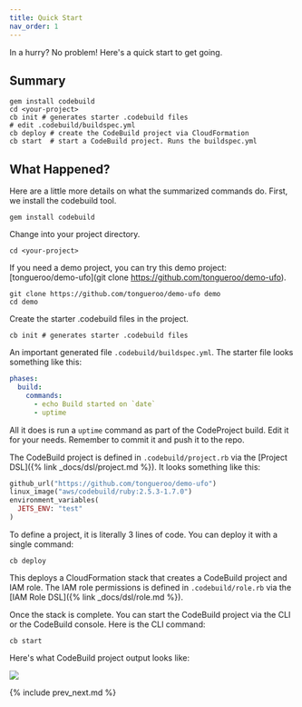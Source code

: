 ```yaml
---
title: Quick Start
nav_order: 1
---
```


In a hurry? No problem!  Here's a quick start to get going.

## Summary

    gem install codebuild
    cd <your-project>
    cb init # generates starter .codebuild files
    # edit .codebuild/buildspec.yml
    cb deploy # create the CodeBuild project via CloudFormation
    cb start  # start a CodeBuild project. Runs the buildspec.yml

## What Happened?

Here are a little more details on what the summarized commands do. First, we install the codebuild tool.

    gem install codebuild

Change into your project directory.

    cd <your-project>

If you need a demo project, you can try this demo project: [tongueroo/demo-ufo](git clone https://github.com/tongueroo/demo-ufo).

    git clone https://github.com/tongueroo/demo-ufo demo
    cd demo

Create the starter .codebuild files in the project.

    cb init # generates starter .codebuild files

An important generated file `.codebuild/buildspec.yml`. The starter file looks something like this:

```yaml
phases:
  build:
    commands:
      - echo Build started on `date`
      - uptime
```

All it does is run a `uptime` command as part of the CodeProject build. Edit it for your needs. Remember to commit it and push it to the repo.

The CodeBuild project is defined in `.codebuild/project.rb` via the [Project DSL]({% link _docs/dsl/project.md %}). It looks something like this:

```ruby
github_url("https://github.com/tongueroo/demo-ufo")
linux_image("aws/codebuild/ruby:2.5.3-1.7.0")
environment_variables(
  JETS_ENV: "test"
)
```

To define a project, it is literally 3 lines of code. You can deploy it with a single command:

    cb deploy

This deploys a CloudFormation stack that creates a CodeBuild project and IAM role.  The IAM role permissions is defined in `.codebuild/role.rb` via the [IAM Role DSL]({% link _docs/dsl/role.md %}).

Once the stack is complete. You can start the CodeBuild project via the CLI or the CodeBuild console.  Here is the CLI command:

    cb start

Here's what CodeBuild project output looks like:

![](/img/docs/codebuild-output.png)

{% include prev_next.md %}